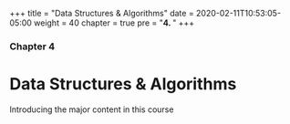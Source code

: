 +++
title = "Data Structures & Algorithms"
date = 2020-02-11T10:53:05-05:00
weight = 40
chapter = true
pre = "<b>4. </b>"
+++

### Chapter 4

# Data Structures & Algorithms

Introducing the major content in this course
